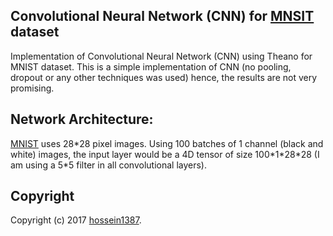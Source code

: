##  Convolutional Neural Network (CNN) for [MNSIT](http://yann.lecun.com/exdb/mnist/) dataset

Implementation of Convolutional Neural Network (CNN) using Theano for MNIST dataset. This is a simple implementation of CNN (no pooling, dropout or any other techniques was used) hence, the results are not very promising. 

## Network Architecture:

[MNIST](http://yann.lecun.com/exdb/mnist/) uses 28\*28 pixel images. Using 100 batches of 1 channel (black and white) images, the input layer would be a 4D tensor of size 100\*1\*28\*28 (I am using a 5\*5 filter in all convolutional layers).


## Copyright

Copyright (c) 2017 [hossein1387](http://hossein1387.github.io/).



